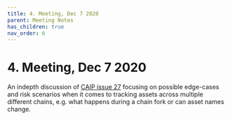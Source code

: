 ```yaml
---
title: 4. Meeting, Dec 7 2020
parent: Meeting Notes
has_children: true
nav_order: 6
---
```


# 4. Meeting, Dec 7 2020

An indepth discussion of [CAIP issue 27](https://github.com/ChainAgnostic/CAIPs/issues/27) focusing on possible edge-cases and risk scenarios when it comes to tracking assets across multiple different chains, e.g. what happens during a chain fork or can asset names change.